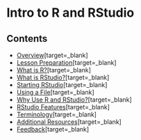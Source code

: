 Intro to R and RStudio
===

Contents
---

- [Overview](overview.md)[target=_blank]
- [Lesson Preparation](lesson_preparation.md)[target=_blank]
- [What is R?](what_is_r.md)[target=_blank]
- [What is RStudio?](what_is_rstudio.md)[target=_blank]
- [Starting RStudio](starting_rstudio.md)[target=_blank]
- [Using a File](#using_r_script.md)[target=_blank]
- [Why Use R and RStudio?](why_r.md)[target=_blank]
- [RStudio Features](rstudio_features.md)[target=_blank]
- [Terminology](terminology.md)[target=_blank]
- [Additional Resources](additional_resources.md)[target=_blank]
- [Feedback](feedback.md)[target=_blank]
